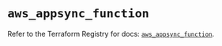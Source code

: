 # `aws_appsync_function`

Refer to the Terraform Registry for docs: [`aws_appsync_function`](https://registry.terraform.io/providers/hashicorp/aws/5.93.0/docs/resources/appsync_function).
